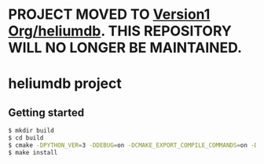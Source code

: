 # PROJECT MOVED TO [Version1 Org/heliumdb](https://github.com/Version1/heliumdb). THIS REPOSITORY WILL NO LONGER BE MAINTAINED.

# heliumdb project

## Getting started

```bash
$ mkdir build
$ cd build
$ cmake -DPYTHON_VER=3 -DDEBUG=on -DCMAKE_EXPORT_COMPILE_COMMANDS=on -DTESTS=on ..
$ make install
```
